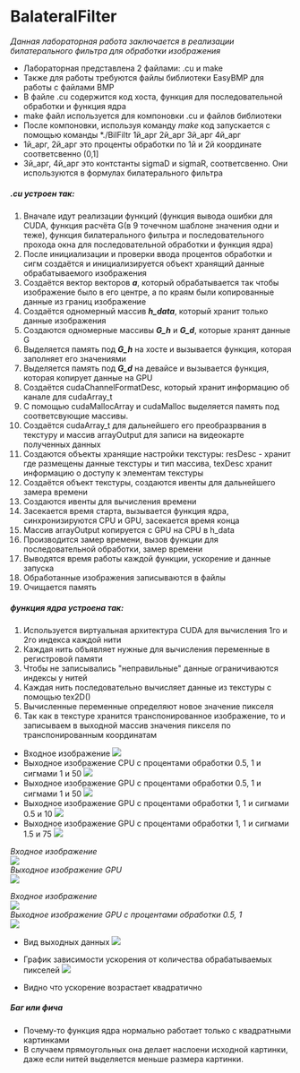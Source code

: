 # BalateralFilter
*Данная лабораторная работа заключается в реализации билатерального фильтра для обработки изображения*
* Лабораторная представлена 2 файлами: .cu и make
* Также для работы требуются файлы библиотеки EasyBMP для работы с файлами BMP
* В файле .cu содержится код хоста, функция для последовательной обработки и функция ядра
* make файл используется для компоновки .cu и файлов библиотеки
* После компоновки, используя команду *make* код запускается с помощью команды *./BilFiltr 1й_арг 2й_арг 3й_арг 4й_арг
* 1й_арг, 2й_арг это проценты обработки по 1й и 2й координате соответсвенно (0,1]
* 3й_арг, 4й_арг это контстанты sigmaD и sigmaR, соответсвенно. Они используются в формулах билатерального фильтра

##### .cu устроен так: 
1. Вначале идут реализации функций (функция вывода ошибки для CUDA, функция расчёта G(в 9 точечном шаблоне значения одни и теже), функция билатерального фильтра и последовательного прохода окна для последовательной обработки и функция ядра)
2. После инициализации и проверки ввода процентов обработки и сигм создаётся и инициализируется объект хранящий данные обрабатываемого изображения
3. Создаётся вектор векторов ***a***, который обрабатывается так чтобы изображение было в его центре, а по краям были копированные данные из границ изображение
4. Создаётся одномерный массив ***h_data***, который хранит только данные изображения
5. Создаются одномерные массивы ***G_h*** и ***G_d***, которые хранят данные G
6. Выделяется память под ***G_h*** на хосте и вызывается функция, которая заполняет его значениями
7. Выделяется память под ***G_d*** на девайсе и вызывается функция, которая копирует данные на GPU
8. Создаётся cudaChannelFormatDesc, который хранит информацию об канале для cudaArray_t
9. С помощью cudaMallocArray и cudaMalloc выделяется память под соответсвующие массивы.
10. Создаётся cudaArray_t для дальнейшего его преобразрвания в текстуру и массив arrayOutput для записи на видеокарте полученных данных
11. Создаются объекты хранящие настройки текстуры: resDesc - хранит где размещены данные текстуры и тип массива, texDesc хранит информацию о доступу к элементам текстуры
12. Создаётся объект текстуры, создаются ивенты для дальнейшего замера времени
13. Создаются ивенты для вычисления времени
14. Засекается время старта, вызывается функция ядра, синхронизируются CPU и GPU, засекается время конца
15. Массив arrayOutput копируется с GPU на CPU в h_data
16. Производится замер времени, вызов функции для последовательной обработки, замер времени
17. Выводятся время работы каждой функции, ускорение и данные запуска
18. Обработанные изображения записываются в файлы
19. Очищается память  
##### функция ядра устроена так:
1. Используется виртуальная архитектура CUDA для вычисления 1го и 2го индекса каждой нити 
2. Каждая нить объявляет нужные для вычисления переменные в регистровой памяти
3. Чтобы не записывались "неправильные" данные ограничиваются индексы у нитей
4. Каждая нить последовательно вычисляет данные из текстуры с помощью tex2D<float>()
5. Вычисленные переменные определяют новое значение пикселя
6. Так как в текстуре хранится транспонированное изображение, то и записываем в выходной массив значения пикселя по транспонированным координатам  
    
* Входное изображение
![](input_1024.bmp)
* Выходное изображение CPU c процентами обработки 0.5, 1 и сигмами 1 и 50
![](outputCPU_1024(0.5,1,1,50).bmp)
* Выходное изображение GPU c процентами обработки 0.5, 1 и сигмами 1 и 50
![](outputGPU_1024(0.5,1,1,50).bmp)
* Выходное изображение GPU c процентами обработки 1, 1 и сигмами 0.5 и 10
 ![](outputGPU_1024(1,1,0.5,10).bmp)
* Выходное изображение GPU c процентами обработки 1, 1 и сигмами 1.5 и 75
 ![](outputGPU_1024(1,1,1.5,75).bmp)  

*Входное изображение*  
![](input_2048.bmp)  
*Выходное изображение GPU*  
![](outputGPU.bmp)  
  
 *Входное изображение*  
![](input_325.bmp)  
*Выходное изображение GPU c процентами обработки 0.5, 1*  
![](outputGPU_325.bmp) 
  
* Вид выходных данных
![](image.png)

* График зависимости ускорения от количества обрабатываемых пикселей
![](SpeedUp.png)
* Видно что ускорение возрастает квадратично
##### Баг или фича
* Почему-то функция ядра нормально работает только с квадратными картинками
* В случаем прямоугольных она делает наслоени исходной картинки, даже если нитей выделяется меньше размера картинки.
